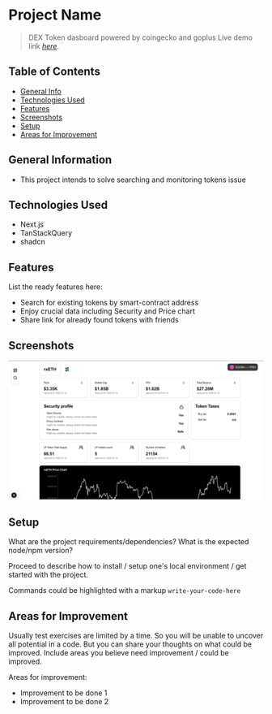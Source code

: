 # Project Name
> DEX Token dasboard powered by coingecko and goplus
> Live demo link [_here_](https://tokensight-exercise.vercel.app/).

## Table of Contents
* [General Info](#general-information)
* [Technologies Used](#technologies-used)
* [Features](#features)
* [Screenshots](#screenshots)
* [Setup](#setup)
* [Areas for Improvement](#areas-for-improvement)


## General Information
- This project intends to solve searching and monitoring tokens issue


## Technologies Used
- Next.js
- TanStackQuery
- shadcn


## Features
List the ready features here:
- Search for existing tokens by smart-contract address
- Enjoy crucial data including Security and Price chart
- Share link for already found tokens with friends


## Screenshots
![Example screenshot](./screenshot.png)
<!-- It is always good to have it. -->


## Setup
What are the project requirements/dependencies? What is the expected node/npm version?

Proceed to describe how to install / setup one's local environment / get started with the project.

Commands could be highlighted with a markup
`write-your-code-here`

## Areas for Improvement
Usually test exercises are limited by a time. So you will be unable to uncover all potential in a code. But you can share your thoughts on what could be improved. Include areas you believe need improvement / could be improved.

Areas for improvement:
- Improvement to be done 1
- Improvement to be done 2

<!-- You don't have to include all sections - just the one's relevant to your project -->